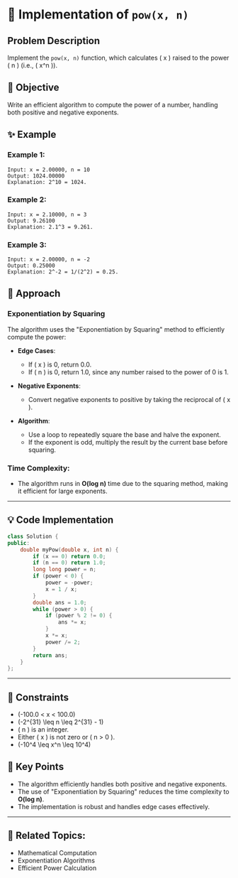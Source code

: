 # 🔢 **Implementation of `pow(x, n)`**

## Problem Description

Implement the `pow(x, n)` function, which calculates \( x \) raised to the power \( n \) (i.e., \( x^n \)).

## 🎯 **Objective**

Write an efficient algorithm to compute the power of a number, handling both positive and negative exponents.

## ✨ **Example**

### Example 1:
```plaintext
Input: x = 2.00000, n = 10
Output: 1024.00000
Explanation: 2^10 = 1024.
```

### Example 2:
```plaintext
Input: x = 2.10000, n = 3
Output: 9.26100
Explanation: 2.1^3 = 9.261.
```

### Example 3:
```plaintext
Input: x = 2.00000, n = -2
Output: 0.25000
Explanation: 2^-2 = 1/(2^2) = 0.25.
```

## 🚀 **Approach**

### **Exponentiation by Squaring**

The algorithm uses the "Exponentiation by Squaring" method to efficiently compute the power:

- **Edge Cases**:
  - If \( x \) is 0, return 0.0.
  - If \( n \) is 0, return 1.0, since any number raised to the power of 0 is 1.

- **Negative Exponents**:
  - Convert negative exponents to positive by taking the reciprocal of \( x \).

- **Algorithm**:
  - Use a loop to repeatedly square the base and halve the exponent.
  - If the exponent is odd, multiply the result by the current base before squaring.

### **Time Complexity**:
- The algorithm runs in **O(log n)** time due to the squaring method, making it efficient for large exponents.

---

## 💡 **Code Implementation**

```cpp
class Solution {
public:
    double myPow(double x, int n) {
        if (x == 0) return 0.0;
        if (n == 0) return 1.0;
        long long power = n;
        if (power < 0) {
            power = -power;
            x = 1 / x;
        }
        double ans = 1.0;
        while (power > 0) {
            if (power % 2 != 0) {
                ans *= x;
            }
            x *= x;
            power /= 2;
        }
        return ans;
    }
};
```

---

## 🔧 **Constraints**

- \(-100.0 < x < 100.0\)
- \(-2^{31} \leq n \leq 2^{31} - 1\)
- \( n \) is an integer.
- Either \( x \) is not zero or \( n > 0 \).
- \(-10^4 \leq x^n \leq 10^4\)

## 🌟 **Key Points**

- The algorithm efficiently handles both positive and negative exponents.
- The use of "Exponentiation by Squaring" reduces the time complexity to **O(log n)**.
- The implementation is robust and handles edge cases effectively.

---

## 🔗 **Related Topics**:
- Mathematical Computation
- Exponentiation Algorithms
- Efficient Power Calculation